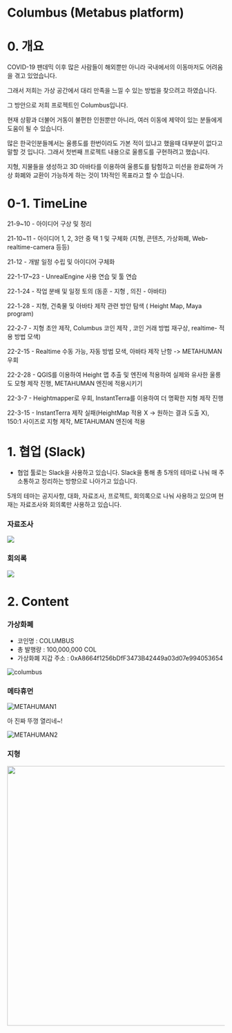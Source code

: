 # Columbus (Metabus platform)

# 0. 개요

COVID-19 팬데믹 이후 많은 사람들이 해외뿐만 아니라 국내에서의 이동마저도 어려움을 겪고 있었습니다.

그래서 저희는 가상 공간에서 대리 만족을 느낄 수 있는 방법을 찾으려고 하였습니다.

그 방안으로 저희 프로젝트인 Columbus입니다.

현재 상황과 더불어 거동이 불편한 인원뿐만 아니라, 여러 이동에 제약이 있는 분들에게 도움이 될 수 있습니다.

많은 한국인분들께서는 울릉도를 한번이라도 가본 적이 있냐고 했을때 대부분이 없다고 말할 것 입니다. 그래서 첫번째 프로젝트 내용으로 울릉도를 구현하려고 했습니다. 

지형, 지물들을 생성하고 3D 아바타를 이용하여 울릉도를 탐험하고 미션을 완료하며 가상 화폐와 교환이 가능하게 하는 것이 1차적인 목표라고 할 수 있습니다.

# 0-1. TimeLine

21-9~10 - 아이디어 구상 및 정리

21-10~11 - 아이디어 1, 2, 3안 중 택 1 및 구체화 (지형, 콘텐츠, 가상화폐, Web-realtime-camera 등등)

21-12 - 개발 일정 수립 및 아이디어 구체화

22-1-17~23 - UnrealEngine 사용 연습 및 툴 연습

22-1-24 - 작업 분배 및 일정 토의 (동훈 - 지형 , 의진 - 아바타)

22-1-28 - 지형, 건축물 및 아바타 제작 관련 방안 탐색 ( Height Map, Maya program) 

22-2-7 - 지형 초안 제작, Columbus 코인 제작 , 코인 거래 방법 재구상, realtime- 적용 방법 모색)

22-2-15 - Realtime 수동 가능, 자동 방법 모색, 아바타 제작 난항 -> METAHUMAN 우회

22-2-28 - QGIS를 이용하여 Height 맵 추출 및 엔진에 적용하여 실제와 유사한 울릉도 모형 제작 진행, METAHUMAN 엔진에 적용시키기

22-3-7 - Heightmapper로 우회, InstantTerra를 이용하여 더 명확한 지형 제작 진행

22-3-15 - InstantTerra 제작 실패(HeightMap 적용 X -> 원하는 결과 도출 X), 150:1 사이즈로 지형 제작, METAHUMAN 엔진에 적용

# 1. 협업 (Slack)

- 협업 툴로는 Slack을 사용하고 있습니다. Slack을 통해 총 5개의 테마로 나눠 매 주 소통하고 정리하는 방향으로 나아가고 있습니다.

5개의 테마는 공지사항, 대화, 자료조사, 프로젝트, 회의록으로 나눠 사용하고 있으며
현재는 자료조사와 회의록만 사용하고 있습니다.

### 자료조사

![](https://images.velog.io/images/odh0112/post/a4cc6455-d9b0-480b-af13-4c16d4dacb5c/%EC%9E%90%EB%A3%8C%EC%A1%B0%EC%82%AC.PNG)


### 회의록

![](https://images.velog.io/images/odh0112/post/2196dd34-471b-4611-a324-58ec647d80f8/%ED%9A%8C%EC%9D%98%EB%A1%9D.PNG)

# 2. Content

### 가상화폐

- 코인명 : COLUMBUS
- 총 발행량 :  100,000,000 COL
- 가상화폐 지갑 주소 : 0xA8664f1256bDfF3473B42449a03d07e994053654 <br>

![columbus](https://user-images.githubusercontent.com/71745798/158739595-ea43cbe6-7bbf-483f-8c4c-37daee5cc185.PNG)

### 메타휴먼 

![METAHUMAN1](https://user-images.githubusercontent.com/70149604/158390320-f005c371-9593-40ea-a775-6dba97d3d025.gif)

아 진짜 뚜껑 열리네~!

![METAHUMAN2](https://user-images.githubusercontent.com/70149604/159852013-9620d27c-31e1-48b3-b672-c5424c90a88a.gif)

### 지형

<img src="https://user-images.githubusercontent.com/71745798/158739550-a36b4556-8782-4013-af96-f7c5ebfc7406.PNG" width="600"/>
